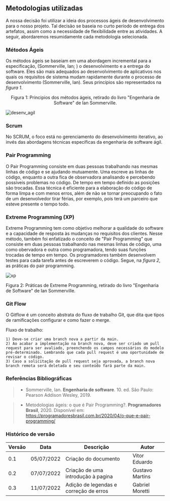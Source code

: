 ## Metodologias utilizadas
A nossa decisão foi utilizar a ideia dos processos ágeis de desenvolvimento para o nosso projeto. Tal decisão se baseia no curto período de entrega dos artefatos, assim como a necessidade de flexibilidade entre as atividades. A seguir, abordaremos resumidamente cada metodologia selecionada.

### Métodos Ágeis
Os métodos ágeis se baseiam em uma abordagem incremental para a especificação, (Sommerville, Ian; ) o desenvolvimento e a entrega do software. Eles são mais adequados ao desenvolvimento de aplicativos nos quais os requisitos de sistema mudam rapidamente durante o processo de desenvolvimento (Sommerville, Ian). Seus princípios são representados na _figura 1_.

<figcaption><center>
    Figura 1: Principios dos métodos ágeis, retirado do livro "Engenharia de Software" de Ian Sommerville.
</figcaption>

![desenv_agil](https://user-images.githubusercontent.com/56610229/176553362-597e2271-9784-4a00-8890-7ce80a0839f5.png)


### Scrum
No SCRUM, o foco está no gerenciamento do desenvolvimento iterativo, ao invés das abordagens técnicas específicas da engenharia de software ágil.

### Pair Programming
O Pair Programming consiste em duas pessoas trabalhando nas mesmas linhas de código e se ajudando mutuamente. Uma escreve as linhas de código, enquanto a outra fica de observadora analisando e percebendo possíveis problemas no código. De tempo em tempo definido as posições são trocadas. Essa técnica é eficiente para a elaboração do código de forma limpa e com menos erros, além de não se tornar preocupando o fato de um desenvolvedor tirar férias, por exemplo, pois terá um parceiro que esteve presente o tempo todo.

### Extreme Programming (XP)
Extreme Programming tem como objetivo melhorar a qualidade do software e a capacidade de resposta às mudanças no requisitos dos clientes. Nesse método, também foi enfatizado o conceito de "Pair Programming" que consiste em duas pessoas trabalhando nas mesmas linhas de código, uma como obervadora e outra como programadora, tendo suas funções trocadas de tempo em tempo. Os programadores também desenvolvem testes para cada tarefa antes de escreverem o código. Segue, na _figura 2_, as práticas do pair programming.

![xp](https://user-images.githubusercontent.com/56610229/176553394-f0233d20-3fbc-4772-9ec3-802e5c0ba439.png)
<figcaption>Figura 2: Práticas de Extreme Programming, retirado do livro "Engenharia de Software" de Ian Sommerville.</figcaption>

### Git Flow
O Gitflow é um conceito abstrata do fluxo de trabalho Git, que dita que tipos de ramificações configurar e como fazer o merge.

Fluxo de trabalho:

    1) Deve-se criar uma branch nova a partir da main.
    2) Ao acabar a implementação na branch nova, deve ser criado um pull request para ser avaliado, preenchendo os campos necessários do modelo pré-determinado. Lembrando que cada pull request é uma oportunidade de revisar o código.
    3) Caso a solicitação de pull request seja aprovada, a branch nova branch remota será deletada e seu conteúdo fará parte da main.

### Referências Bibliográficas

> - Sommerville, Ian. **Engenharia de software**. 10. ed. São Paulo: Pearson Addison Wesley, 2019.

> - Metodologias ágeis: o que é Pair Programming?. **Programadores Brasil**, 2020. Disponível em: https://programadoresbrasil.com.br/2020/04/o-que-e-pair-programming/

### Histórico de versão

| Versão | Data       | Descrição                                 | Autor        | 
| ------ | ---------- | ----------------------------------------- | ------------ |
| 0.1    | 05/07/2022 | Criação do documento                      | Vitor Eduardo     |
| 0.2    | 07/07/2022 | Criação de uma introdução à pagina | Gustavo Martins       |
| 0.3    | 11/07/2022 | Adição de legendas e correção de erros | Gabriel Moretti

